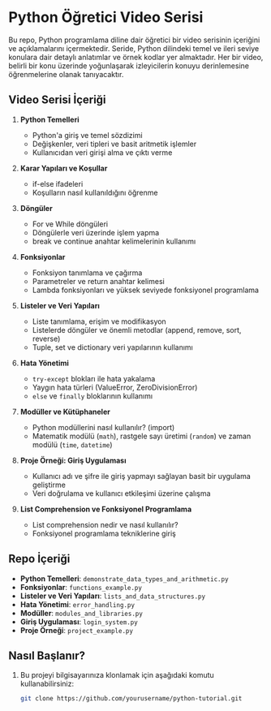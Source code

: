# Python Öğretici Video Serisi

Bu repo, Python programlama diline dair öğretici bir video serisinin içeriğini ve açıklamalarını içermektedir. Seride, Python dilindeki temel ve ileri seviye konulara dair detaylı anlatımlar ve örnek kodlar yer almaktadır. Her bir video, belirli bir konu üzerinde yoğunlaşarak izleyicilerin konuyu derinlemesine öğrenmelerine olanak tanıyacaktır.

## Video Serisi İçeriği

1. **Python Temelleri**
   - Python'a giriş ve temel sözdizimi
   - Değişkenler, veri tipleri ve basit aritmetik işlemler
   - Kullanıcıdan veri girişi alma ve çıktı verme

2. **Karar Yapıları ve Koşullar**
   - if-else ifadeleri
   - Koşulların nasıl kullanıldığını öğrenme

3. **Döngüler**
   - For ve While döngüleri
   - Döngülerle veri üzerinde işlem yapma
   - break ve continue anahtar kelimelerinin kullanımı

4. **Fonksiyonlar**
   - Fonksiyon tanımlama ve çağırma
   - Parametreler ve return anahtar kelimesi
   - Lambda fonksiyonları ve yüksek seviyede fonksiyonel programlama

5. **Listeler ve Veri Yapıları**
   - Liste tanımlama, erişim ve modifikasyon
   - Listelerde döngüler ve önemli metodlar (append, remove, sort, reverse)
   - Tuple, set ve dictionary veri yapılarının kullanımı

6. **Hata Yönetimi**
   - `try-except` blokları ile hata yakalama
   - Yaygın hata türleri (ValueError, ZeroDivisionError)
   - `else` ve `finally` bloklarının kullanımı

7. **Modüller ve Kütüphaneler**
   - Python modüllerini nasıl kullanılır? (import)
   - Matematik modülü (`math`), rastgele sayı üretimi (`random`) ve zaman modülü (`time`, `datetime`)

8. **Proje Örneği: Giriş Uygulaması**
   - Kullanıcı adı ve şifre ile giriş yapmayı sağlayan basit bir uygulama geliştirme
   - Veri doğrulama ve kullanıcı etkileşimi üzerine çalışma

9. **List Comprehension ve Fonksiyonel Programlama**
   - List comprehension nedir ve nasıl kullanılır?
   - Fonksiyonel programlama tekniklerine giriş

## Repo İçeriği

- **Python Temelleri**: `demonstrate_data_types_and_arithmetic.py`
- **Fonksiyonlar**: `functions_example.py`
- **Listeler ve Veri Yapıları**: `lists_and_data_structures.py`
- **Hata Yönetimi**: `error_handling.py`
- **Modüller**: `modules_and_libraries.py`
- **Giriş Uygulaması**: `login_system.py`
- **Proje Örneği**: `project_example.py`

## Nasıl Başlanır?

1. Bu projeyi bilgisayarınıza klonlamak için aşağıdaki komutu kullanabilirsiniz:
   ```bash
   git clone https://github.com/yourusername/python-tutorial.git
